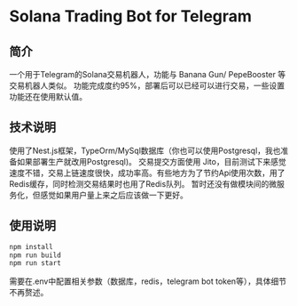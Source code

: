 # Solana Trading Bot for Telegram

## 简介

一个用于Telegram的Solana交易机器人，功能与 Banana Gun/ PepeBooster 等交易机器人类似。
功能完成度约95%，部署后可以已经可以进行交易，一些设置功能还在使用默认值。

## 技术说明

使用了Nest.js框架，TypeOrm/MySql数据库（你也可以使用Postgresql，我也准备如果部署生产就改用Postgresql)。
交易提交方面使用 Jito，目前测试下来感觉速度不错，交易上链速度很快，成功率高。有些地方为了节约Api使用次数，用了Redis缓存，同时检测交易结果时也用了Redis队列。
暂时还没有做模块间的微服务化，但感觉如果用户量上来之后应该做一下更好。

## 使用说明

```bash
npm install
npm run build
npm run start
```

需要在.env中配置相关参数（数据库，redis，telegram bot token等），具体细节不再赘述。

